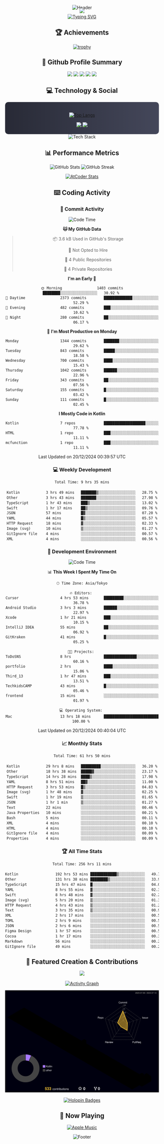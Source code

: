 <div align="center">
  
![Header](https://capsule-render.vercel.app/api?type=waving&color=gradient&customColorList=12&height=300&section=header&text=Welcome%20to%20Batapii's%20Universe&fontSize=50&animation=fadeIn&fontAlignY=40&desc=Android%20Developer%20|%20Kotlin%20LOVE%20)

<div style="margin-top: -20px;">
  <img src="https://readme-typing-svg.herokuapp.com/?lines=Crafting+Android+Experiences;Building+Tomorrow's+Apps+Today;Always+Learning,+Always+Growing&font=Fira%20Code&center=true&width=440&height=45&color=f75c7e&vCenter=true&size=22&pause=1000">
</div>

<a href="https://git.io/typing-svg">
  <img src="https://readme-typing-svg.demolab.com?font=Fira+Code&weight=600&size=28&duration=4000&pause=1000&center=true&vCenter=true&width=800&lines=Hey+there!+I'm+Batapii+%F0%9F%91%8B;Android+Developer+from+Japan+%F0%9F%87%AF%F0%9F%87%B5" alt="Typing SVG" />
</a>

## 🏆 Achievements

[![trophy](https://github-profile-trophy.vercel.app/?username=batapii&theme=onestar&no-frame=true&no-bg=true&column=8&rank=SECRET,SSS,SS,S,AAA,AA,A,B,C,?&margin-w=10&margin-h=10)](https://github.com/ryo-ma/github-profile-trophy)

## 🎯 Github Profile Summary

<div align="center">
  <img src="http://github-profile-summary-cards.vercel.app/api/cards/profile-details?username=batapii&theme=radical" />
  <img src="http://github-profile-summary-cards.vercel.app/api/cards/repos-per-language?username=batapii&theme=radical" />
  <img src="http://github-profile-summary-cards.vercel.app/api/cards/most-commit-language?username=batapii&theme=radical" />
  <img src="http://github-profile-summary-cards.vercel.app/api/cards/stats?username=batapii&theme=radical" />
  <img src="http://github-profile-summary-cards.vercel.app/api/cards/productive-time?username=batapii&theme=radical" />
</div>

## 💻 Technology & Social

<div align="center" style="background: linear-gradient(to right, #282A36, #44475A); padding: 20px; border-radius: 10px;">

[![Top Langs](https://github-readme-stats.vercel.app/api/top-langs/?username=batapii
)](https://github.com/anuraghazra/github-readme-stats)

<div style="margin-top: 15px">
<a href="https://github.com/batapii"><img src="https://img.shields.io/github/followers/batapii?style=for-the-badge&logo=github&label=Follow&color=ff6e96&labelColor=282A36"/></a>
<a href="https://twitter.com/batapii3939"><img src="https://img.shields.io/twitter/follow/batapii?style=for-the-badge&logo=twitter&color=1DA1F2&labelColor=282A36&label= Twitter"/></a>
</div>

</div>

<div align="center">
<img src="https://github-readme-tech-stack.vercel.app/api/cards?title=Tech+Stack&align=center&titleAlign=center&fontSize=20&lineHeight=10&lineCount=4&theme=github_dark&width=800&bg=%230D1117&badge=%23161B22&border=%2321262D&titleColor=%2358A6FF&line1=kotlin%2Ckotlin%2C0095D5%3Bandroid%2Candroid%2C00ff00%3Bjetpackcompose%2Cjetpack%2C4285F4%3B&line2=swift%2Cswift%2CFA7343%3Bfirebase%2Cfirebase%2CFFCA28%3Bgithub%2Cgithub%2C181717%3B&line3=typescript%2Ctypescript%2C3178C6%3Bgraphql%2Cgraphql%2CE10098%3Bsupabase%2Csupabase%2C3FCF8E%3B&line4=gradle%2Cgradle%2C02303A%3Bgitkraken%2Cgitkraken%2C179287%3Bpostman%2Cpostman%2CFF6C37%3B" alt="Tech Stack" />
</div>



## 📊 Performance Metrics

<div align="center">

![GitHub Stats](https://github-readme-stats.vercel.app/api?username=batapii&show_icons=true&theme=radical&hide_border=true&bg_color=0D1117)
![GitHub Streak](https://github-readme-streak-stats.herokuapp.com/?user=batapii&theme=radical&hide_border=true&background=0D1117)

[![AtCoder Stats](https://atcoder-readme-stats.vercel.app/stats/batapii3939?theme=dark&show_history=5&width=495)](https://github.com/iwbc-mzk/atcoder-readme-stats)

</div>

## ⌨️ Coding Activity

### 🌟 Commit Activity
<!--START_SECTION:commit-stats-->
![Code Time](http://img.shields.io/badge/Code%20Time-387%20hrs%2050%20mins-blue)

**🐱 My GitHub Data** 

> 📦 3.6 kB Used in GitHub's Storage 
 > 
> 🚫 Not Opted to Hire
 > 
> 📜 4 Public Repositories 
 > 
> 🔑 4 Private Repositories 
 > 
**I'm an Early 🐤** 

```text
🌞 Morning                1403 commits        ████████░░░░░░░░░░░░░░░░░   30.92 % 
🌆 Daytime                2373 commits        █████████████░░░░░░░░░░░░   52.29 % 
🌃 Evening                482 commits         ███░░░░░░░░░░░░░░░░░░░░░░   10.62 % 
🌙 Night                  280 commits         ██░░░░░░░░░░░░░░░░░░░░░░░   06.17 % 
```
📅 **I'm Most Productive on Monday** 

```text
Monday                   1344 commits        ███████░░░░░░░░░░░░░░░░░░   29.62 % 
Tuesday                  843 commits         █████░░░░░░░░░░░░░░░░░░░░   18.58 % 
Wednesday                700 commits         ████░░░░░░░░░░░░░░░░░░░░░   15.43 % 
Thursday                 1042 commits        ██████░░░░░░░░░░░░░░░░░░░   22.96 % 
Friday                   343 commits         ██░░░░░░░░░░░░░░░░░░░░░░░   07.56 % 
Saturday                 155 commits         █░░░░░░░░░░░░░░░░░░░░░░░░   03.42 % 
Sunday                   111 commits         █░░░░░░░░░░░░░░░░░░░░░░░░   02.45 % 
```


**I Mostly Code in Kotlin** 

```text
Kotlin                   7 repos             ███████████████████░░░░░░   77.78 % 
HTML                     1 repo              ███░░░░░░░░░░░░░░░░░░░░░░   11.11 % 
mcfunction               1 repo              ███░░░░░░░░░░░░░░░░░░░░░░   11.11 % 
```




 Last Updated on 20/12/2024 00:39:57 UTC
<!--END_SECTION:commit-stats-->

### 💻 Weekly Development
<!--START_SECTION:wakatime-->

```txt
Total Time: 9 hrs 35 mins

Kotlin            3 hrs 49 mins   ███████▒░░░░░░░░░░░░░░░░░   28.75 %
Other             3 hrs 43 mins   ███████░░░░░░░░░░░░░░░░░░   27.98 %
TypeScript        1 hr 43 mins    ███▒░░░░░░░░░░░░░░░░░░░░░   13.02 %
Swift             1 hr 17 mins    ██▒░░░░░░░░░░░░░░░░░░░░░░   09.76 %
JSON              57 mins         █▓░░░░░░░░░░░░░░░░░░░░░░░   07.20 %
YAML              44 mins         █▒░░░░░░░░░░░░░░░░░░░░░░░   05.57 %
HTTP Request      18 mins         ▓░░░░░░░░░░░░░░░░░░░░░░░░   02.33 %
Image (svg)       10 mins         ▒░░░░░░░░░░░░░░░░░░░░░░░░   01.27 %
GitIgnore file    4 mins          ░░░░░░░░░░░░░░░░░░░░░░░░░   00.57 %
XML               4 mins          ░░░░░░░░░░░░░░░░░░░░░░░░░   00.56 %
```

<!--END_SECTION:wakatime-->

### 🔨 Development Environment
<!--START_SECTION:dev-stats-->
![Code Time](http://img.shields.io/badge/Code%20Time-387%20hrs%2050%20mins-blue)

📊 **This Week I Spent My Time On** 

```text
🕑︎ Time Zone: Asia/Tokyo

🔥 Editors: 
Cursor                   4 hrs 53 mins       █████████░░░░░░░░░░░░░░░░   36.78 % 
Android Studio           3 hrs 3 mins        ██████░░░░░░░░░░░░░░░░░░░   22.97 % 
Xcode                    1 hr 21 mins        ███░░░░░░░░░░░░░░░░░░░░░░   10.15 % 
IntelliJ IDEA            55 mins             ██░░░░░░░░░░░░░░░░░░░░░░░   06.92 % 
GitKraken                41 mins             █░░░░░░░░░░░░░░░░░░░░░░░░   05.25 % 

🐱‍💻 Projects: 
ToDoSNS                  8 hrs               ███████████████░░░░░░░░░░   60.16 % 
portfolio                2 hrs               ████░░░░░░░░░░░░░░░░░░░░░   15.06 % 
Third_13                 1 hr 47 mins        ███░░░░░░░░░░░░░░░░░░░░░░   13.51 % 
TechkidsCAMP             43 mins             █░░░░░░░░░░░░░░░░░░░░░░░░   05.46 % 
frontend                 15 mins             ░░░░░░░░░░░░░░░░░░░░░░░░░   01.97 % 

💻 Operating System: 
Mac                      13 hrs 18 mins      █████████████████████████   100.00 % 
```


 Last Updated on 20/12/2024 00:40:04 UTC
<!--END_SECTION:dev-stats-->

### 📈 Monthly Stats
<!--START_SECTION:wakamonth-->

```txt
Total Time: 61 hrs 50 mins

Kotlin            29 hrs 8 mins   █████████░░░░░░░░░░░░░░░░   36.20 %
Other             18 hrs 38 mins  █████▓░░░░░░░░░░░░░░░░░░░   23.17 %
TypeScript        14 hrs 28 mins  ████▒░░░░░░░░░░░░░░░░░░░░   17.98 %
YAML              8 hrs 51 mins   ██▓░░░░░░░░░░░░░░░░░░░░░░   11.00 %
HTTP Request      3 hrs 53 mins   █▒░░░░░░░░░░░░░░░░░░░░░░░   04.83 %
Image (svg)       1 hr 48 mins    ▓░░░░░░░░░░░░░░░░░░░░░░░░   02.25 %
Swift             1 hr 19 mins    ▒░░░░░░░░░░░░░░░░░░░░░░░░   01.65 %
JSON              1 hr 1 min      ▒░░░░░░░░░░░░░░░░░░░░░░░░   01.27 %
Text              22 mins         ░░░░░░░░░░░░░░░░░░░░░░░░░   00.46 %
Java Properties   10 mins         ░░░░░░░░░░░░░░░░░░░░░░░░░   00.21 %
Bash              5 mins          ░░░░░░░░░░░░░░░░░░░░░░░░░   00.11 %
XML               4 mins          ░░░░░░░░░░░░░░░░░░░░░░░░░   00.10 %
HTML              4 mins          ░░░░░░░░░░░░░░░░░░░░░░░░░   00.10 %
GitIgnore file    4 mins          ░░░░░░░░░░░░░░░░░░░░░░░░░   00.09 %
Properties        4 mins          ░░░░░░░░░░░░░░░░░░░░░░░░░   00.09 %
```

<!--END_SECTION:wakamonth-->

### 🏆 All Time Stats
<!--START_SECTION:wakaalltime-->

```txt
Total Time: 256 hrs 11 mins

Kotlin                 192 hrs 53 mins ████████████▒░░░░░░░░░░░░   49.74 %
Other                  131 hrs 38 mins ████████▒░░░░░░░░░░░░░░░░   33.94 %
TypeScript             15 hrs 47 mins  █░░░░░░░░░░░░░░░░░░░░░░░░   04.07 %
YAML                   8 hrs 55 mins   ▓░░░░░░░░░░░░░░░░░░░░░░░░   02.30 %
Swift                  8 hrs 48 mins   ▓░░░░░░░░░░░░░░░░░░░░░░░░   02.27 %
Image (svg)            5 hrs 20 mins   ▒░░░░░░░░░░░░░░░░░░░░░░░░   01.38 %
HTTP Request           4 hrs 43 mins   ▒░░░░░░░░░░░░░░░░░░░░░░░░   01.22 %
Text                   3 hrs 35 mins   ▒░░░░░░░░░░░░░░░░░░░░░░░░   00.93 %
XML                    2 hrs 17 mins   ░░░░░░░░░░░░░░░░░░░░░░░░░   00.59 %
TOML                   2 hrs 9 mins    ░░░░░░░░░░░░░░░░░░░░░░░░░   00.56 %
JSON                   2 hrs 6 mins    ░░░░░░░░░░░░░░░░░░░░░░░░░   00.54 %
Figma Design           1 hr 57 mins    ░░░░░░░░░░░░░░░░░░░░░░░░░   00.51 %
Cocoa                  1 hr 17 mins    ░░░░░░░░░░░░░░░░░░░░░░░░░   00.33 %
Markdown               56 mins         ░░░░░░░░░░░░░░░░░░░░░░░░░   00.24 %
GitIgnore file         49 mins         ░░░░░░░░░░░░░░░░░░░░░░░░░   00.21 %
```

<!--END_SECTION:wakaalltime-->


## 🌟 Featured Creation & Contributions

<div align="center">
  <a href="https://github.com/batapii/ToDoSNS">
    <img src="https://github-readme-stats.vercel.app/api/pin/?username=batapii&repo=ToDoSNS&theme=radical&hide_border=true&bg_color=0D1117" />
  </a>

[![Activity Graph](https://github-readme-activity-graph.vercel.app/graph?username=batapii&custom_title=Contribution%20Graph&hide_border=true&theme=radical&bg_color=0D1117)](https://github.com/ashutosh00710/github-readme-activity-graph)

![3D Contrib](./profile-3d-contrib/profile-night-rainbow.svg)

[![Holopin Badges](https://holopin.me/batapii)](https://holopin.io/@batapii)

</div>

## 🎵 Now Playing

<div align="center">
  
[![Apple Music](https://music-profile.rayriffy.com/theme/dark.svg?uid=001005.6598667d2ffd4a10a4f429edd0ba24c4.1156)](https://github.com/rayriffy/apple-music-github-profile)

</div>

![Footer](https://capsule-render.vercel.app/api?type=waving&color=gradient&customColorList=12&height=100&section=footer)

</div>
